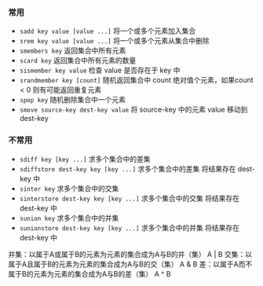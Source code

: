 ### 常用
* `sadd key value [value ...]` 将一个或多个元素加入集合
* `srem key value [value ...]` 将一个或多个元素从集合中删除
* `smembers key` 返回集合中所有元素
* `scard key` 返回集合中所有元素的数量
* `sismember key value` 检查 value 是否存在于 key 中
* `srandmember key [count]` 随机返回集合中 count 绝对值个元素，如果count < 0 则有可能返回重复元素
* `spop key` 随机删除集合中一个元素
* `smove source-key dest-key value` 将 source-key 中的元素 value 移动到 dest-key
### 不常用
* `sdiff key [key ...]` 求多个集合中的差集
* `sdiffstore dest-key key [key ...]` 求多个集合中的差集 将结果存在 dest-key 中
* `sinter key` 求多个集合中的交集
* `sinterstore dest-key key [key ...]` 求多个集合中的交集 将结果存在 dest-key 中
* `sunion key` 求多个集合中的并集
* `sunionstore dest-key key [key ...]` 求多个集合中的并集 将结果存在 dest-key 中

并集：以属于A或属于B的元素为元素的集合成为A与B的并（集） A | B
交集：以属于A且属于B的元素为元素的集合成为A与B的交（集） A & B
差：以属于A而不属于B的元素为元素的集合成为A与B的差（集） A ^ B